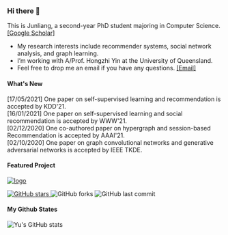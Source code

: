 ### Hi there 👋

This is Junliang, a second-year PhD student majoring in Computer Science. [[Google Scholar]](https://scholar.google.com/citations?user=JGuWOUIAAAAJ&hl=EN&oi=ao)

- My research interests include recommender systems, social network analysis, and graph learning.
- I’m working with A/Prof. Hongzhi Yin at the University of Queensland.
- Feel free to drop me an email if you have any questions. [[Email]](mailto:jl.yu@uq.edu.au)

#### What's New
[17/05/2021] One paper on self-supervised learning and recommendation is accepted by KDD'21.  
[16/01/2021] One paper on self-supervised learning and social recommendation is accepted by WWW'21.  
[02/12/2020] One co-authored paper on hypergraph and session-based Recommendation is accepted by AAAI'21.  
[02/10/2020] One paper on graph convolutional networks and generative adversarial networks is accepted by IEEE TKDE.

#### Featured Project
<a href="https://github.com/Coder-Yu/QRec"> <img src="https://i.ibb.co/Bsn8CM5/logo.png" alt="logo" border="0"></a><br>
<p float="left"> <a href="https://github.com/Coder-Yu/QRec/stargazers"> <img alt="GitHub stars" src="https://img.shields.io/github/stars/Coder-Yu/QRec"/> </a> <img alt="GitHub forks" src="https://img.shields.io/github/forks/Coder-Yu/QRec"/> <img alt="GitHub last commit" src="https://img.shields.io/github/last-commit/Coder-Yu/QRec"></p> 

#### My Github States

![Yu's GitHub stats](https://github-readme-stats.vercel.app/api?username=Coder-Yu)
